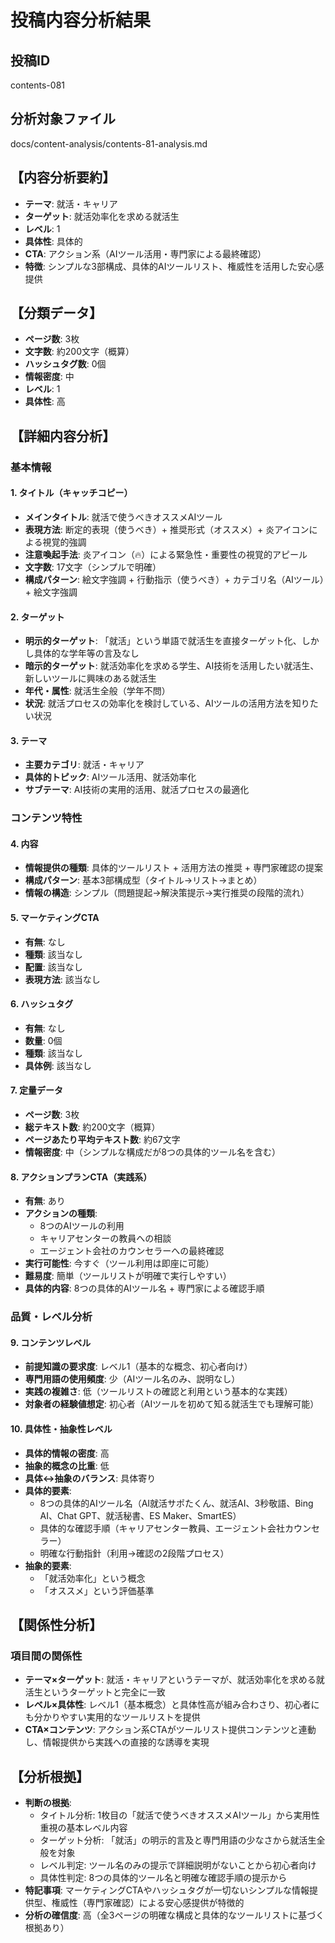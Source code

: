 # 投稿内容分析結果

## 投稿ID
contents-081

## 分析対象ファイル
docs/content-analysis/contents-81-analysis.md

## 【内容分析要約】
- **テーマ**: 就活・キャリア
- **ターゲット**: 就活効率化を求める就活生
- **レベル**: 1
- **具体性**: 具体的
- **CTA**: アクション系（AIツール活用・専門家による最終確認）
- **特徴**: シンプルな3部構成、具体的AIツールリスト、権威性を活用した安心感提供

## 【分類データ】
- **ページ数**: 3枚
- **文字数**: 約200文字（概算）
- **ハッシュタグ数**: 0個
- **情報密度**: 中
- **レベル**: 1
- **具体性**: 高

## 【詳細内容分析】

### 基本情報
#### 1. タイトル（キャッチコピー）
- **メインタイトル**: 就活で使うべきオススメAIツール
- **表現方法**: 断定的表現（使うべき）+ 推奨形式（オススメ）+ 炎アイコンによる視覚的強調
- **注意喚起手法**: 炎アイコン（🔥）による緊急性・重要性の視覚的アピール
- **文字数**: 17文字（シンプルで明確）
- **構成パターン**: 絵文字強調 + 行動指示（使うべき）+ カテゴリ名（AIツール）+ 絵文字強調

#### 2. ターゲット
- **明示的ターゲット**: 「就活」という単語で就活生を直接ターゲット化、しかし具体的な学年等の言及なし
- **暗示的ターゲット**: 就活効率化を求める学生、AI技術を活用したい就活生、新しいツールに興味のある就活生
- **年代・属性**: 就活生全般（学年不問）
- **状況**: 就活プロセスの効率化を検討している、AIツールの活用方法を知りたい状況

#### 3. テーマ
- **主要カテゴリ**: 就活・キャリア
- **具体的トピック**: AIツール活用、就活効率化
- **サブテーマ**: AI技術の実用的活用、就活プロセスの最適化

### コンテンツ特性
#### 4. 内容
- **情報提供の種類**: 具体的ツールリスト + 活用方法の推奨 + 専門家確認の提案
- **構成パターン**: 基本3部構成型（タイトル→リスト→まとめ）
- **情報の構造**: シンプル（問題提起→解決策提示→実行推奨の段階的流れ）

#### 5. マーケティングCTA
- **有無**: なし
- **種類**: 該当なし
- **配置**: 該当なし
- **表現方法**: 該当なし

#### 6. ハッシュタグ
- **有無**: なし
- **数量**: 0個
- **種類**: 該当なし
- **具体例**: 該当なし

#### 7. 定量データ
- **ページ数**: 3枚
- **総テキスト数**: 約200文字（概算）
- **ページあたり平均テキスト数**: 約67文字
- **情報密度**: 中（シンプルな構成だが8つの具体的ツール名を含む）

#### 8. アクションプランCTA（実践系）
- **有無**: あり
- **アクションの種類**: 
  - 8つのAIツールの利用
  - キャリアセンターの教員への相談
  - エージェント会社のカウンセラーへの最終確認
- **実行可能性**: 今すぐ（ツール利用は即座に可能）
- **難易度**: 簡単（ツールリストが明確で実行しやすい）
- **具体的内容**: 8つの具体的AIツール名 + 専門家による確認手順

### 品質・レベル分析
#### 9. コンテンツレベル
- **前提知識の要求度**: レベル1（基本的な概念、初心者向け）
- **専門用語の使用頻度**: 少（AIツール名のみ、説明なし）
- **実践の複雑さ**: 低（ツールリストの確認と利用という基本的な実践）
- **対象者の経験値想定**: 初心者（AIツールを初めて知る就活生でも理解可能）

#### 10. 具体性・抽象性レベル
- **具体的情報の密度**: 高
- **抽象的概念の比重**: 低
- **具体↔抽象のバランス**: 具体寄り
- **具体的要素**: 
  - 8つの具体的AIツール名（AI就活サポたくん、就活AI、3秒敬語、Bing AI、Chat GPT、就活秘書、ES Maker、SmartES）
  - 具体的な確認手順（キャリアセンター教員、エージェント会社カウンセラー）
  - 明確な行動指針（利用→確認の2段階プロセス）
- **抽象的要素**: 
  - 「就活効率化」という概念
  - 「オススメ」という評価基準

## 【関係性分析】
### 項目間の関係性
- **テーマ×ターゲット**: 就活・キャリアというテーマが、就活効率化を求める就活生というターゲットと完全に一致
- **レベル×具体性**: レベル1（基本概念）と具体性高が組み合わさり、初心者にも分かりやすい実用的なツールリストを提供
- **CTA×コンテンツ**: アクション系CTAがツールリスト提供コンテンツと連動し、情報提供から実践への直接的な誘導を実現

## 【分析根拠】
- **判断の根拠**: 
  - タイトル分析: 1枚目の「就活で使うべきオススメAIツール」から実用性重視の基本レベル内容
  - ターゲット分析: 「就活」の明示的言及と専門用語の少なさから就活生全般を対象
  - レベル判定: ツール名のみの提示で詳細説明がないことから初心者向け
  - 具体性判定: 8つの具体的ツール名と明確な確認手順の提示から
- **特記事項**: マーケティングCTAやハッシュタグが一切ないシンプルな情報提供型、権威性（専門家確認）による安心感提供が特徴的
- **分析の確信度**: 高（全3ページの明確な構成と具体的なツールリストに基づく根拠あり）